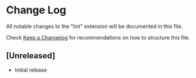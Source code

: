 # Change Log
All notable changes to the "lint" extension will be documented in this file.

Check [Keep a Changelog](http://keepachangelog.com/) for recommendations on how to structure this file.

## [Unreleased]
- Initial release